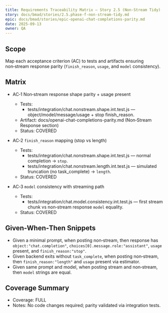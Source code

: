 ```yaml
---
title: Requirements Traceability Matrix — Story 2.5 (Non‑Stream Tidy)
story: docs/bmad/stories/2.5.phase-f-non-stream-tidy.md
epic: docs/bmad/stories/epic-openai-chat-completions-parity.md
date: 2025-09-13
owner: QA
---
```


## Scope

Map each acceptance criterion (AC) to tests and artifacts ensuring non‑stream response parity (`finish_reason`, `usage`, and `model` consistency).

## Matrix

- AC‑1 Non‑stream response shape parity + usage present
  - Tests:
    - tests/integration/chat.nonstream.shape.int.test.js — object/model/message/usage + stop finish_reason.
  - Artifact: docs/openai-chat-completions-parity.md (Non‑Stream Response section)
  - Status: COVERED

- AC‑2 `finish_reason` mapping (stop vs length)
  - Tests:
    - tests/integration/chat.nonstream.shape.int.test.js — normal completion → `stop`.
    - tests/integration/chat.nonstream.length.int.test.js — simulated truncation (no task_complete) → `length`.
  - Status: COVERED

- AC‑3 `model` consistency with streaming path
  - Tests:
    - tests/integration/chat.model.consistency.int.test.js — first stream chunk vs non‑stream response `model` equality.
  - Status: COVERED

## Given‑When‑Then Snippets

- Given a minimal prompt, when posting non‑stream, then response has `object:"chat.completion"`, `choices[0].message.role:"assistant"`, `usage` present, and `finish_reason:"stop"`.
- Given backend exits without `task_complete`, when posting non‑stream, then `finish_reason:"length"` and `usage` present via estimator.
- Given same prompt and model, when posting stream and non‑stream, then `model` strings are equal.

## Coverage Summary

- Coverage: FULL
- Notes: No code changes required; parity validated via integration tests.
